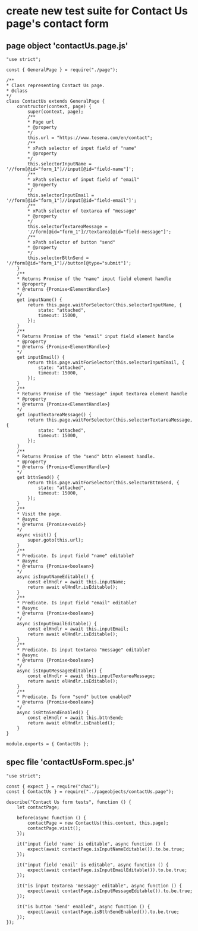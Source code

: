 # create new test suite for Contact Us page's contact form

## page object 'contactUs.page.js'

    "use strict";

    const { GeneralPage } = require("./page");

    /**
    * Class representing Contact Us page.
    * @class
    */
    class ContactUs extends GeneralPage {
        constructor(context, page) {
            super(context, page);
            /**
            * Page url
            * @property
            */
            this.url = "https://www.tesena.com/en/contact";
            /**
            * xPath selector of input field of "name"
            * @property
            */
            this.selectorInputName = '//form[@id="form_1"]//input[@id="field-name"]';
            /**
            * xPath selector of input field of "email"
            * @property
            */
            this.selectorInputEmail = '//form[@id="form_1"]//input[@id="field-email"]';
            /**
            * xPath selector of textarea of "message"
            * @property
            */
            this.selectorTextareaMessage =
            '//form[@id="form_1"]//textarea[@id="field-message"]';
            /**
            * xPath selector of button "send"
            * @property
            */
            this.selectorBttnSend = '//form[@id="form_1"]//button[@type="submit"]';
        }
        /**
        * Returns Promise of the "name" input field element handle
        * @property
        * @returns {Promise<ElementHandle>}
        */
        get inputName() {
            return this.page.waitForSelector(this.selectorInputName, {
                state: "attached",
                timeout: 15000,
            });
        }
        /**
        * Returns Promise of the "email" input field element handle
        * @property
        * @returns {Promise<ElementHandle>}
        */
        get inputEmail() {
            return this.page.waitForSelector(this.selectorInputEmail, {
                state: "attached",
                timeout: 15000,
            });
        }
        /**
        * Returns Promise of the "message" input textarea element handle
        * @property
        * @returns {Promise<ElementHandle>}
        */
        get inputTextareaMessage() {
            return this.page.waitForSelector(this.selectorTextareaMessage, {
                state: "attached",
                timeout: 15000,
            });
        }
        /**
        * Returns Promise of the "send" bttn element handle.
        * @property
        * @returns {Promise<ElementHandle>}
        */
        get bttnSend() {
            return this.page.waitForSelector(this.selectorBttnSend, {
                state: "attached",
                timeout: 15000,
            });
        }
        /**
        * Visit the page.
        * @async
        * @returns {Promise<void>}
        */
        async visit() {
            super.goto(this.url);
        }
        /**
        * Predicate. Is input field "name" editable?
        * @async
        * @returns {Promise<boolean>}
        */
        async isInputNameEditable() {
            const elHndlr = await this.inputName;
            return await elHndlr.isEditable();
        }
        /**
        * Predicate. Is input field "email" editable?
        * @async
        * @returns {Promise<boolean>}
        */
        async isInputEmailEditable() {
            const elHndlr = await this.inputEmail;
            return await elHndlr.isEditable();
        }
        /**
        * Predicate. Is input textarea "message" editable?
        * @async
        * @returns {Promise<boolean>}
        */
        async isInputMessageEditable() {
            const elHndlr = await this.inputTextareaMessage;
            return await elHndlr.isEditable();
        }
        /**
        * Predicate. Is form "send" button enabled?
        * @returns {Promise<boolean>}
        */
        async isBttnSendEnabled() {
            const elHndlr = await this.bttnSend;
            return await elHndlr.isEnabled();
        }
    }

    module.exports = { ContactUs };

## spec file 'contactUsForm.spec.js'

    "use strict";

    const { expect } = require("chai");
    const { ContactUs } = require("../pageobjects/contactUs.page");

    describe("Contact Us form tests", function () {
        let contactPage;

        before(async function () {
            contactPage = new ContactUs(this.context, this.page);
            contactPage.visit();
        });

        it("input field 'name' is editable", async function () {
            expect(await contactPage.isInputNameEditable()).to.be.true;
        });

        it("input field 'email' is editable", async function () {
            expect(await contactPage.isInputEmailEditable()).to.be.true;
        });

        it("is input textarea 'message' editable", async function () {
            expect(await contactPage.isInputMessageEditable()).to.be.true;
        });

        it("is button 'Send' enabled", async function () {
            expect(await contactPage.isBttnSendEnabled()).to.be.true;
        });
    });